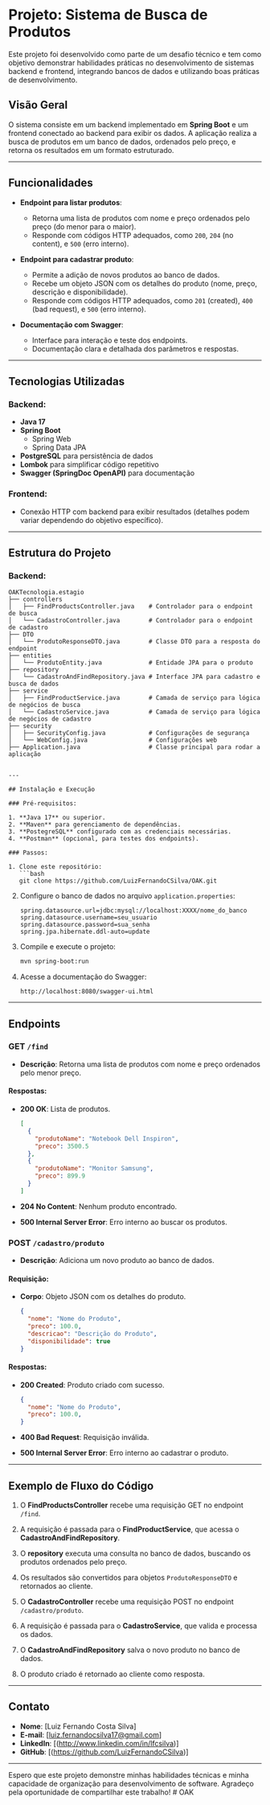 # Projeto: Sistema de Busca de Produtos

Este projeto foi desenvolvido como parte de um desafio técnico e tem como objetivo demonstrar habilidades práticas no desenvolvimento de sistemas backend e frontend, integrando bancos de dados e utilizando boas práticas de desenvolvimento.

## Visão Geral

O sistema consiste em um backend implementado em **Spring Boot** e um frontend conectado ao backend para exibir os dados. A aplicação realiza a busca de produtos em um banco de dados, ordenados pelo preço, e retorna os resultados em um formato estruturado.

---

## Funcionalidades

- **Endpoint para listar produtos**:

  - Retorna uma lista de produtos com nome e preço ordenados pelo preço (do menor para o maior).
  - Responde com códigos HTTP adequados, como `200`, `204` (no content), e `500` (erro interno).

- **Endpoint para cadastrar produto**:

  - Permite a adição de novos produtos ao banco de dados.
  - Recebe um objeto JSON com os detalhes do produto (nome, preço, descrição e disponibilidade).
  - Responde com códigos HTTP adequados, como `201` (created), `400` (bad request), e `500` (erro interno).

- **Documentação com Swagger**:
  - Interface para interação e teste dos endpoints.
  - Documentação clara e detalhada dos parâmetros e respostas.

---

## Tecnologias Utilizadas

### Backend:

- **Java 17**
- **Spring Boot**
  - Spring Web
  - Spring Data JPA
- **PostgreSQL** para persistência de dados
- **Lombok** para simplificar código repetitivo
- **Swagger (SpringDoc OpenAPI)** para documentação

### Frontend:

- Conexão HTTP com backend para exibir resultados (detalhes podem variar dependendo do objetivo específico).

---

## Estrutura do Projeto

### Backend:

```
OAKTecnologia.estagio
├── controllers
│   ├── FindProductsController.java    # Controlador para o endpoint de busca
│   └── CadastroController.java        # Controlador para o endpoint de cadastro
├── DTO
│   └── ProdutoResponseDTO.java        # Classe DTO para a resposta do endpoint
├── entities
│   └── ProdutoEntity.java             # Entidade JPA para o produto
├── repository
│   └── CadastroAndFindRepository.java # Interface JPA para cadastro e busca de dados
├── service
│   ├── FindProductService.java        # Camada de serviço para lógica de negócios de busca
│   └── CadastroService.java           # Camada de serviço para lógica de negócios de cadastro
├── security
│   ├── SecurityConfig.java            # Configurações de segurança
│   └── WebConfig.java                 # Configurações web
├── Application.java                   # Classe principal para rodar a aplicação
```
```

---

## Instalação e Execução

### Pré-requisitos:

1. **Java 17** ou superior.
2. **Maven** para gerenciamento de dependências.
3. **PostegreSQL** configurado com as credenciais necessárias.
4. **Postman** (opcional, para testes dos endpoints).

### Passos:

1. Clone este repositório:
   ```bash
   git clone https://github.com/LuizFernandoCSilva/OAK.git
   ```
2. Configure o banco de dados no arquivo `application.properties`:
   ```properties
   spring.datasource.url=jdbc:mysql://localhost:XXXX/nome_do_banco
   spring.datasource.username=seu_usuario
   spring.datasource.password=sua_senha
   spring.jpa.hibernate.ddl-auto=update
   ```
3. Compile e execute o projeto:
   ```bash
   mvn spring-boot:run
   ```
4. Acesse a documentação do Swagger:
   ```
   http://localhost:8080/swagger-ui.html
   ```

---

## Endpoints

### GET `/find`

- **Descrição**: Retorna uma lista de produtos com nome e preço ordenados pelo menor preço.

#### Respostas:

- **200 OK**: Lista de produtos.

  ```json
  [
    {
      "produtoName": "Notebook Dell Inspiron",
      "preco": 3500.5
    },
    {
      "produtoName": "Monitor Samsung",
      "preco": 899.9
    }
  ]
  ```

- **204 No Content**: Nenhum produto encontrado.

- **500 Internal Server Error**: Erro interno ao buscar os produtos.

### POST `/cadastro/produto`

- **Descrição**: Adiciona um novo produto ao banco de dados.

#### Requisição:

- **Corpo**: Objeto JSON com os detalhes do produto.

  ```json
  {
    "nome": "Nome do Produto",
    "preco": 100.0,
    "descricao": "Descrição do Produto",
    "disponibilidade": true
  }
  ```

#### Respostas:

- **200 Created**: Produto criado com sucesso.

  ```json
  {
    "nome": "Nome do Produto",
    "preco": 100.0,
  }
  ```

- **400 Bad Request**: Requisição inválida.

- **500 Internal Server Error**: Erro interno ao cadastrar o produto.

---

## Exemplo de Fluxo do Código

1. O **FindProductsController** recebe uma requisição GET no endpoint `/find`.
2. A requisição é passada para o **FindProductService**, que acessa o **CadastroAndFindRepository**.
3. O **repository** executa uma consulta no banco de dados, buscando os produtos ordenados pelo preço.
4. Os resultados são convertidos para objetos `ProdutoResponseDTO` e retornados ao cliente.

1. O **CadastroController** recebe uma requisição POST no endpoint `/cadastro/produto`.
2. A requisição é passada para o **CadastroService**, que valida e processa os dados.
3. O **CadastroAndFindRepository** salva o novo produto no banco de dados.
4. O produto criado é retornado ao cliente como resposta.

---


## Contato

- **Nome**: [Luiz Fernando Costa Silva]
- **E-mail**: [luiz.fernandocsilva17@gmail.com]
- **LinkedIn**: [(http://www.linkedin.com/in/lfcsilva)]
- **GitHub**: [(https://github.com/LuizFernandoCSilva)]

---

Espero que este projeto demonstre minhas habilidades técnicas e minha capacidade de organização para desenvolvimento de software. Agradeço pela oportunidade de compartilhar este trabalho!
#   O A K 
 
 